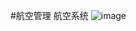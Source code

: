 #航空管理
航空系统
![image](https://github.com/15576103350/Aviationmanage/assets/141037881/e0322db2-2108-460f-8f09-109cc727c6f3)
